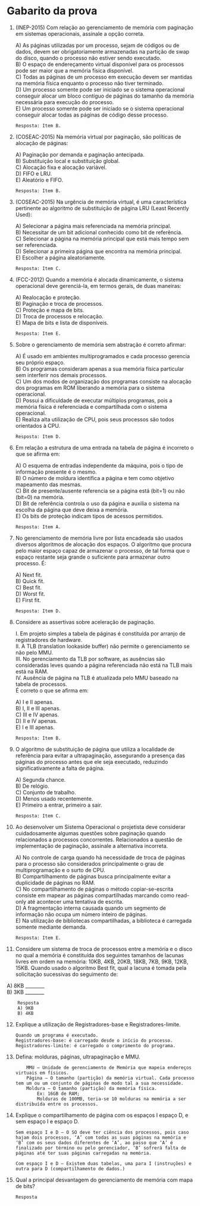 # Gabarito da prova

1.	(INEP-2015) Com relação ao gerenciamento de memória com paginação em sistemas operacionais, assinale a opção correta.

    A)	As páginas utilizadas por um processo, sejam de códigos ou de dados, devem ser obrigatoriamente armazenadas na partição de swap do disco, quando o processo não estiver sendo executado.\
    B)	O espaço de endereçamento virtual disponível para os processos pode ser maior que a memória física disponível.\
    C)	Todas as páginas de um processo em execução devem ser mantidas na memória física enquanto o processo não tiver terminado.\
    D)	Um processo somente pode ser iniciado se o sistema operacional conseguir alocar um bloco contíguo de páginas do tamanho da memória necessária para execução do processo.\
    E)	Um processo somente pode ser iniciado se o sistema operacional conseguir alocar todas as páginas de código desse processo.

        Resposta: Item B.

2.	(COSEAC-2015) Na memória virtual por paginação, são políticas de alocação de páginas:

    A)	Paginação por demanda e paginação antecipada.\
    B)	Substituição local e substituição global.\
    C)	Alocação fixa e alocação variável.\
    D) FIFO e LRU.\
    E) Aleatório e FIFO.

        Resposta: Item B.

3.	(COSEAC-2015) Na urgência de memória virtual, é uma característica pertinente ao algoritmo de substituição de página LRU (Least Recently Used):

    A)	Selecionar a página mais referenciada na memória principal.\
    B)	Necessitar de um bit adicional conhecido como bit de referência.\
    C)	Selecionar a página na memória principal que está mais tempo sem ser referenciada.\
    D)	Selecionar a primeira página que encontra na memória principal.\
    E)	Escolher a página aleatoriamente.

        Resposta: Item C.

4.	(FCC-2012) Quando a memória é alocada dinamicamente, o sistema operacional deve gerenciá-la, em termos gerais, de duas maneiras:

    A)	Realocação e proteção.\
    B)	Paginação e troca de processos.\
    C)	Proteção e mapa de bits.\
    D)  Troca de processos e relocação.\
    E)  Mapa de bits e lista de disponíveis.

        Resposta: Item E.
5.	Sobre o gerenciamento de memória sem abstração é correto afirmar:

    A)	É usado em ambientes multiprogramados e cada processo gerencia seu próprio espaço.\
    B)	Os programas consideram apenas a sua memória física particular sem interferir nos demais processos.\
    C)	Um dos modos de organização dos programas consiste na alocação dos programas em ROM liberando a memória para o sistema operacional.\
    D)	Possui a dificuldade de executar múltiplos programas, pois a memória física é referenciada e compartilhada com o sistema operacional.\
    E)	Realiza alta utilização de CPU, pois seus processos são todos orientados à CPU.

        Resposta: Item D.

6.	Em relação a estrutura de uma entrada na tabela de página é incorreto o que se afirma em:

    A)	O esquema de entradas independente da máquina, pois o tipo de informação presente é o mesmo.\
    B)	O número de moldura identifica a página e tem como objetivo mapeamento das mesmas.\
    C)	Bit de presente/ausente referencia se a página está (bit=1) ou não (bit=0) na memória.\
    D)	Bit de referência controla o uso da página e auxilia o sistema na escolha da página que deve deixa a memória.\
    E)	Os bits de proteção indicam tipos de acessos permitidos. 

        Resposta: Item A.

7.	No gerenciamento de memória livre por lista encadeada são usados diversos algoritmos de alocação dos espaços. O algoritmo que procura pelo maior espaço capaz de armazenar o processo, de tal forma que o espaço restante seja grande o suficiente para armazenar outro processo. É:

    A)	Next fit.\
    B)  Quick fit.\
    C)  Best fit.\
    D)  Worst fit.\
    E)  First fit.

        Resposta: Item D.

8.	Considere as assertivas sobre aceleração de paginação.

    I.	Em projeto simples a tabela de páginas é constituída por arranjo de registradores de hardware.\
    II.	A TLB (translation lookaside buffer) não permite o gerenciamento se não pelo MMU.\
    III.	No gerenciamento da TLB por software, as ausências são consideradas leves quando a página referenciada não está na TLB mais está na RAM.\
    IV.	Ausência de página na TLB é atualizada pelo MMU baseado na tabela de processos.\
    É correto o que se afirma em:

    A)	I e II apenas.\
    B)  I, II e III apenas.\
    C)  III e IV apenas.\
    D)  II e IV apenas.\
    E)  I e III apenas. 

        Resposta: Item B.

9.	O algoritmo de substituição de página que utiliza a localidade de referência para evitar a ultrapaginação, assegurando a presença das páginas do processo antes que ele seja executado, reduzindo significativamente a falta de página.

    A)	Segunda chance.\
    B)	De relógio.\
    C)	Conjunto de trabalho.\
    D)  Menos usado recentemente.\
    E)  Primeiro a entrar, primeiro a sair.

        Resposta: Item C.

10.	Ao desenvolver um Sistema Operacional o projetista deve considerar cuidadosamente algumas questões sobre paginação quando relacionados a processos concorrentes. Relacionados a questão de implementação de paginação, assinale a alternativa incorreta.

    A)	No controle de carga quando há necessidade de troca de páginas para o processo são considerados principalmente o grau de multiprogramação e o surto de CPU.\
    B)	Compartilhamento de páginas busca principalmente evitar a duplicidade de páginas no RAM.\
    C)	No compartilhamento de páginas o método copiar-se-escrita consiste em mapear as páginas compartilhadas marcando como read-only até acontecer uma tentativa de escrita.\
    D)	A fragmentação interna causada quando um segmento de informação não ocupa um número inteiro de páginas.\
    E)	Na utilização de bibliotecas compartilhadas, a biblioteca é carregada somente mediante demanda. 

        Resposta: Item E.

11.	Considere um sistema de troca de processos entre a memória e o disco no qual a memória é constituída dos seguintes tamanhos de lacunas livres em ordem na memória: 10KB, 4KB, 20KB, 18KB, 7KB, 9KB, 12KB, 15KB. Quando usado o algoritmo Best fit, qual a lacuna é tomada pela solicitação sucessivas do seguimento de:

A)	8KB ________\
B)  3KB ________

        Resposta
        A) 9KB    
        B) 4KB
12.	Explique a utilização de Registradores-base e Registradores-limite.

        Quando um programa é executado.
        Registradores-base: é carregado desde o início do processo.
        Registradores-limite: é carregado o comprimento do programa.

13.	Defina: molduras, páginas, ultrapaginação e MMU.

            MMU – Unidade de gerenciamento de Memória que mapeia endereços virtuais em físicos.
            Página – O tamanho (partição) da memória virtual. Cada processo tem um ou um conjunto de páginas de modo tal a sua necessidade.
            Moldura – O tamanho (partição) da memória física.
	            Ex: 16GB de RAM; 
                Molduras de 100MB, teria-se 10 molduras na memória a ser  distribuída entre os processos.

14.	Explique o compartilhamento de página com os espaços I espaço D, e sem espaço I e espaço D.

        Sem espaço I e D – O SO deve ter ciência dos processos, pois caso hajam dois processos, ‘A’ com todas as suas páginas na memória e ‘B’ com os seus dados diferentes de ‘A’, ao passo que ‘A’ é finalizado por término ou pelo gerenciador, ‘B’ sofrerá falta de páginas até ter suas páginas carregadas na memória.

        Com espaço I e D – Existem duas tabelas, uma para I (instruções) e outra para D (compartilhamento de dados.)

15.	Qual a principal desvantagem do gerenciamento de memória com mapa de bits?

        Resposta